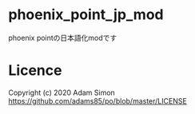 # phoenix_point_jp_mod
phoenix pointの日本語化modです

# Licence
Copyright (c) 2020 Adam Simon<br>
https://github.com/adams85/po/blob/master/LICENSE
